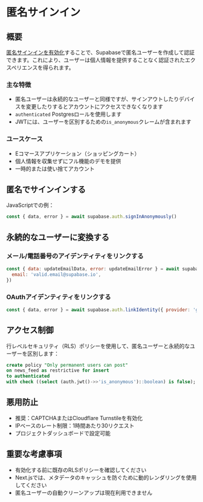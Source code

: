 # 匿名サインイン

## 概要

[匿名サインインを有効化](/dashboard/project/_/auth/providers)することで、Supabaseで匿名ユーザーを作成して認証できます。これにより、ユーザーは個人情報を提供することなく認証されたエクスペリエンスを得られます。

### 主な特徴

- 匿名ユーザーは永続的なユーザーと同様ですが、サインアウトしたりデバイスを変更したりするとアカウントにアクセスできなくなります
- `authenticated` Postgresロールを使用します
- JWTには、ユーザーを区別するための`is_anonymous`クレームが含まれます

### ユースケース

- Eコマースアプリケーション（ショッピングカート）
- 個人情報を収集せずにフル機能のデモを提供
- 一時的または使い捨てアカウント

## 匿名でサインインする

JavaScriptでの例：

```javascript
const { data, error } = await supabase.auth.signInAnonymously()
```

## 永続的なユーザーに変換する

### メール/電話番号のアイデンティティをリンクする

```javascript
const { data: updateEmailData, error: updateEmailError } = await supabase.auth.updateUser({
  email: 'valid.email@supabase.io',
})
```

### OAuthアイデンティティをリンクする

```javascript
const { data, error } = await supabase.auth.linkIdentity({ provider: 'google' })
```

## アクセス制御

行レベルセキュリティ（RLS）ポリシーを使用して、匿名ユーザーと永続的なユーザーを区別します：

```sql
create policy "Only permanent users can post"
on news_feed as restrictive for insert
to authenticated
with check ((select (auth.jwt()->>'is_anonymous')::boolean) is false);
```

## 悪用防止

- 推奨：CAPTCHAまたはCloudflare Turnstileを有効化
- IPベースのレート制限：1時間あたり30リクエスト
- プロジェクトダッシュボードで設定可能

## 重要な考慮事項

- 有効化する前に既存のRLSポリシーを確認してください
- Next.jsでは、メタデータのキャッシュを防ぐために動的レンダリングを使用してください
- 匿名ユーザーの自動クリーンアップは現在利用できません
